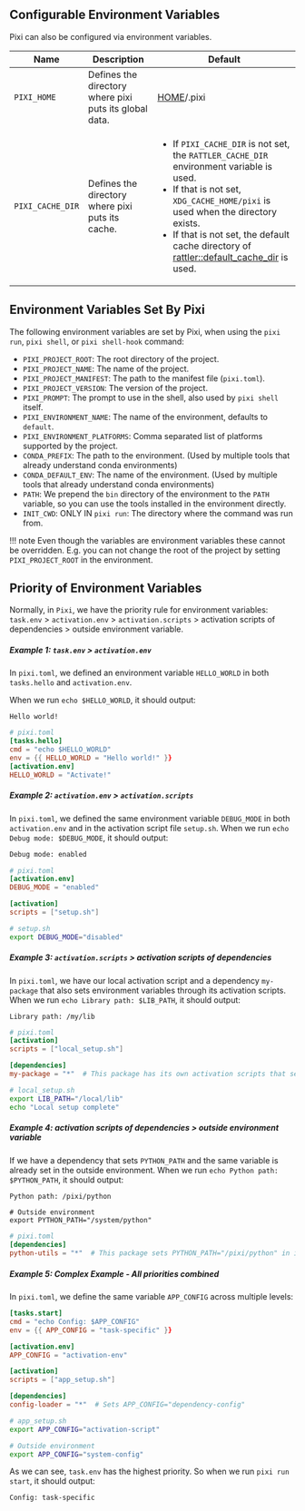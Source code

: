 
## Configurable Environment Variables

Pixi can also be configured via environment variables.

<table>
  <thead>
    <tr>
      <th>Name</th>
      <th>Description</th>
      <th>Default</th>
    </tr>
  </thead>
  <tbody>
    <tr>
      <td><code>PIXI_HOME</code></td>
      <td>Defines the directory where pixi puts its global data.</td>
      <td><a href="https://docs.rs/dirs/latest/dirs/fn.home_dir.html">HOME</a>/.pixi</td>
    </tr>
    <tr>
      <td><code>PIXI_CACHE_DIR</code></td>
      <td>Defines the directory where pixi puts its cache.</td>
      <td>
        <ul>
          <li>If <code>PIXI_CACHE_DIR</code> is not set, the <code>RATTLER_CACHE_DIR</code> environment variable is used.</li>
          <li>If that is not set, <code>XDG_CACHE_HOME/pixi</code> is used when the directory exists.</li>
          <li>If that is not set, the default cache directory of <a href="https://docs.rs/rattler/latest/rattler/fn.default_cache_dir.html">rattler::default_cache_dir</a> is used.</li>
        </ul>
      </td>
    </tr>
  </tbody>
</table>


## Environment Variables Set By Pixi

The following environment variables are set by Pixi, when using the `pixi run`, `pixi shell`, or `pixi shell-hook` command:

- `PIXI_PROJECT_ROOT`: The root directory of the project.
- `PIXI_PROJECT_NAME`: The name of the project.
- `PIXI_PROJECT_MANIFEST`: The path to the manifest file (`pixi.toml`).
- `PIXI_PROJECT_VERSION`: The version of the project.
- `PIXI_PROMPT`: The prompt to use in the shell, also used by `pixi shell` itself.
- `PIXI_ENVIRONMENT_NAME`: The name of the environment, defaults to `default`.
- `PIXI_ENVIRONMENT_PLATFORMS`: Comma separated list of platforms supported by the project.
- `CONDA_PREFIX`: The path to the environment. (Used by multiple tools that already understand conda environments)
- `CONDA_DEFAULT_ENV`: The name of the environment. (Used by multiple tools that already understand conda environments)
- `PATH`: We prepend the `bin` directory of the environment to the `PATH` variable, so you can use the tools installed in the environment directly.
- `INIT_CWD`: ONLY IN `pixi run`: The directory where the command was run from.

!!! note
    Even though the variables are environment variables these cannot be overridden. E.g. you can not change the root of the project by setting `PIXI_PROJECT_ROOT` in the environment.


## Priority of Environment Variables

Normally, in `Pixi`, we have the priority rule for environment variables: `task.env` > `activation.env` > `activation.scripts` > activation scripts of dependencies > outside environment variable.

##### Example 1:  `task.env` > `activation.env`

In `pixi.toml`, we defined an environment variable `HELLO_WORLD` in both `tasks.hello` and `activation.env`. 

When we run `echo $HELLO_WORLD`, it should output:
```
Hello world!
```

```toml
# pixi.toml
[tasks.hello]
cmd = "echo $HELLO_WORLD"
env = {{ HELLO_WORLD = "Hello world!" }}
[activation.env]
HELLO_WORLD = "Activate!"
```

##### Example 2: `activation.env` > `activation.scripts`

In `pixi.toml`, we defined the same environment variable `DEBUG_MODE` in both `activation.env` and in the activation script file `setup.sh`.
When we run `echo Debug mode: $DEBUG_MODE`, it should output:
```bash
Debug mode: enabled
```

```toml
# pixi.toml
[activation.env]
DEBUG_MODE = "enabled"

[activation]
scripts = ["setup.sh"]
```

```bash
# setup.sh
export DEBUG_MODE="disabled"
```

##### Example 3: `activation.scripts` > activation scripts of dependencies

In `pixi.toml`, we have our local activation script and a dependency `my-package` that also sets environment variables through its activation scripts.
When we run `echo Library path: $LIB_PATH`, it should output:
```
Library path: /my/lib
```

```toml
# pixi.toml
[activation]
scripts = ["local_setup.sh"]

[dependencies]
my-package = "*"  # This package has its own activation scripts that set LIB_PATH="/dep/lib"
```
```bash
# local_setup.sh
export LIB_PATH="/local/lib"
echo "Local setup complete"
```

##### Example 4: activation scripts of dependencies > outside environment variable

If we have a dependency that sets `PYTHON_PATH` and the same variable is already set in the outside environment.
When we run `echo Python path: $PYTHON_PATH`, it should output:
```bash
Python path: /pixi/python
```
```
# Outside environment
export PYTHON_PATH="/system/python"
```
```toml
# pixi.toml
[dependencies]
python-utils = "*"  # This package sets PYTHON_PATH="/pixi/python" in its activation scripts
```

##### Example 5: Complex Example - All priorities combined
In `pixi.toml`, we define the same variable `APP_CONFIG` across multiple levels:
```toml
[tasks.start]
cmd = "echo Config: $APP_CONFIG"
env = {{ APP_CONFIG = "task-specific" }}

[activation.env]
APP_CONFIG = "activation-env"

[activation]
scripts = ["app_setup.sh"]

[dependencies]
config-loader = "*"  # Sets APP_CONFIG="dependency-config"
```
```bash
# app_setup.sh
export APP_CONFIG="activation-script"
```
```bash
# Outside environment
export APP_CONFIG="system-config"
```

As we can see, `task.env` has the highest priority. So when we run `pixi run start`, it should output:

```
Config: task-specific
```
